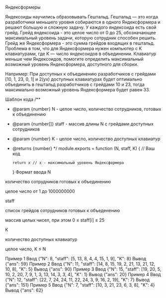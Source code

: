Яндексформеры

Яндексоиды научились образовывать Гештальд. Гештальд — это когда разработчики меньшего уровня собираются в одного Яндексформера и решают большую и сложную задачу. У каждого яндексоида есть свой грейд. Грейд яндексоида - это целое число от 0 до 25, обозначающее максимальный уровень задачи, которую сотрудник способен решить. Грейд же Яндексформера - это сумма грейдов входящих в гештальд. Проблема в том, что для Яндексформера нужен компьютер с K клавиатурами, где K — число яндексоидов в объединении. Клавиатур меньше чем Яндексоидов, помогите определить максимальный возможный уровень Яндексформера, доступного для сборки.

Например: При доступных к объединению разработчиков с грейдами [10, 1, 23, 0, 1] и 2(ух) доступных клавиатурах будет оптимально объединить в гештальд разработчиков с грейдами 10 и 23, тогда максимально возможный уровень Яндексформера будет равен 33.

Шаблон кода
/\*\*

- @param {number} N - целое число, количество сотрудников, готовых к объединению
- @param {number[]} staff - массив длины N с грейдами доступных сотрудников
- @param {number} K - целое число, количество доступных клавиатур
- @returns {number}
  \*/
  module.exports = function (N, staff, K) {
  // Ваш код

      return x // x - максимальный уровень Яндексформера

  }
  Формат ввода
  N

количество сотрудников готовых к объединению

целое число от 1 до 1000000000

staff

список грейдов сотрудников готовых к объеденению

массив целых чисел, при этом 0 ≤ staff[i] ≤ 25

K

количество доступных клавиатур

целое число, K ≤ N

Пример 1
Ввод
{"N": 8, "staff": [5, 13, 8, 4, 4, 15, 1, 9], "K": 8}
Вывод
{"ans": 59}
Пример 2
Ввод
{"N": 11, "staff": [14, 8, 15, 19, 2, 21, 13, 21, 12, 10, 8], "K": 5}
Вывод
{"ans": 90}
Пример 3
Ввод
{"N": 15, "staff": [19, 20, 5, 10, 2, 20, 7, 9, 1, 3, 13, 14, 3, 3, 4], "K": 1}
Вывод
{"ans": 20}
Пример 4
Ввод
{"N": 12, "staff": [22, 7, 24, 24, 11, 22, 24, 3, 9, 16, 2, 19], "K": 7}
Вывод
{"ans": 151}
Пример 5
Ввод
{"N": 7, "staff": [10, 3, 21, 23, 6, 3, 8], "K": 4}
Вывод
{"ans": 62}
